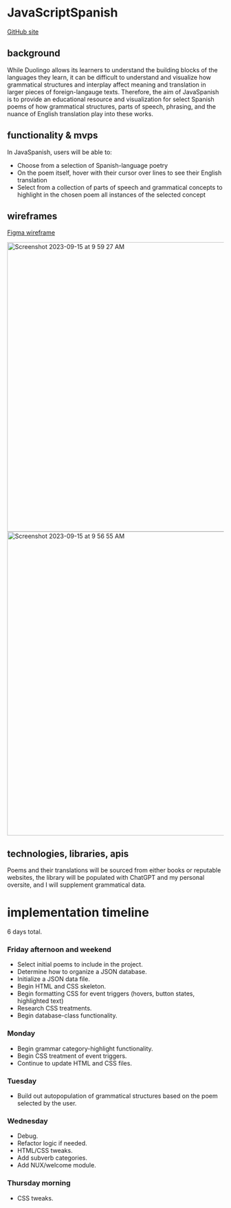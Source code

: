 # JavaScriptSpanish

[GitHub site](https://juliakahn1.github.io/javascriptspanish/)

## background

While Duolingo allows its learners to understand the building blocks of the languages they learn, it can be difficult to understand and visualize how grammatical structures and interplay affect meaning and translation in larger pieces of foreign-langauge texts. Therefore, the aim of JavaSpanish is to provide an educational resource and visualization for select Spanish poems of how grammatical structures, parts of speech, phrasing, and the nuance of English translation play into these works.

## functionality & mvps

In JavaSpanish, users will be able to:

- Choose from a selection of Spanish-language poetry
- On the poem itself, hover with their cursor over lines to see their English translation
- Select from a collection of parts of speech and grammatical concepts to highlight in the chosen poem all instances of the selected concept

## wireframes

[Figma wireframe](https://www.figma.com/file/T1caNZRpRzDTFpZBtkdlrW/WireFramer-%E2%80%93-Quick-wireframing-library-(Community)?type=design&node-id=303-5615&mode=design&t=1oa1BtoDtu6H4pWT-4)

<img width="673" alt="Screenshot 2023-09-15 at 9 59 27 AM" src="https://github.com/juliakahn1/javascriptspanish/assets/136507810/7d31ddba-8084-4662-9f6b-ad18e7534867">

<img width="707" alt="Screenshot 2023-09-15 at 9 56 55 AM" src="https://github.com/juliakahn1/javascriptspanish/assets/136507810/cfd496fb-8bee-4f34-bb7b-af2dd26208a3">

## technologies, libraries, apis

Poems and their translations will be sourced from either books or reputable websites, the library will be populated with ChatGPT and my personal oversite, and I will supplement grammatical data.

# implementation timeline

6 days total.

### Friday afternoon and weekend

- Select initial poems to include in the project.
- Determine how to organize a JSON database.
- Initialize a JSON data file.
- Begin HTML and CSS skeleton.
- Begin formatting CSS for event triggers (hovers, button states, highlighted text)
- Research CSS treatments.
- Begin database-class functionality.

### Monday

- Begin grammar category-highlight functionality.
- Begin CSS treatment of event triggers.
- Continue to update HTML and CSS files.

### Tuesday

- Build out autopopulation of grammatical structures based on the poem selected by the user.

### Wednesday

- Debug.
- Refactor logic if needed.
- HTML/CSS tweaks.
- Add subverb categories.
- Add NUX/welcome module.

### Thursday morning

- CSS tweaks.
